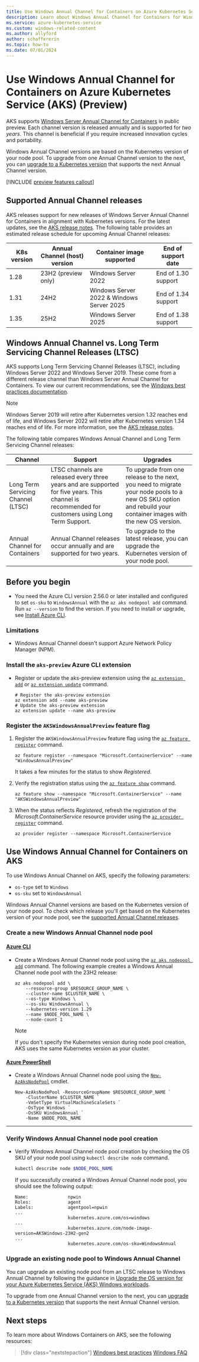 ```yaml
---
title: Use Windows Annual Channel for Containers on Azure Kubernetes Service (AKS)
description: Learn about Windows Annual Channel for Containers for Windows containers on Azure Kubernetes Service (AKS).
ms.service: azure-kubernetes-service
ms.custom: windows-related-content
ms.author: allyford
author: schaffererin
ms.topic: how-to
ms.date: 07/01/2024
---
```


# Use Windows Annual Channel for Containers on Azure Kubernetes Service (AKS) (Preview)

AKS supports [Windows Server Annual Channel for Containers](https://techcommunity.microsoft.com/t5/windows-server-news-and-best/windows-server-annual-channel-for-containers/ba-p/3866248) in public preview. Each channel version is released annually and is supported for *two years*. This channel is beneficial if you require increased innovation cycles and portability.

Windows Annual Channel versions are based on the Kubernetes version of your node pool. To upgrade from one Annual Channel version to the next, you can [upgrade to a Kubernetes version][upgrade-aks-cluster] that supports the next Annual Channel version.

[!INCLUDE [preview features callout](~/reusable-content/ce-skilling/azure/includes/aks/includes/preview/preview-callout.md)]

## Supported Annual Channel releases

AKS releases support for new releases of Windows Server Annual Channel for Containers in alignment with Kubernetes versions. For the latest updates, see the [AKS release notes][release-notes]. The following table provides an estimated release schedule for upcoming Annual Channel releases:

|  K8s version | Annual Channel (host) version | Container image supported | End of support date |
|--------------|-------------------|-------------------|-------------------|
| 1.28 | 23H2 (preview only) | Windows Server 2022 | End of 1.30 support |
| 1.31 | 24H2 | Windows Server 2022 & Windows Server 2025 | End of 1.34 support |
| 1.35 | 25H2 | Windows Server 2025 | End of 1.38 support |

## Windows Annual Channel vs. Long Term Servicing Channel Releases (LTSC)

AKS supports Long Term Servicing Channel Releases (LTSC), including Windows Server 2022 and Windows Server 2019. These come from a different release channel than Windows Server Annual Channel for Containers. To view our current recommendations, see the [Windows best practices documentation][windows-best-practices].

> [!NOTE]
> Windows Server 2019 will retire after Kubernetes version 1.32 reaches end of life, and Windows Server 2022 will retire after Kubernetes version 1.34 reaches end of life. For more information, see the [AKS release notes][release-notes].

The following table compares Windows Annual Channel and Long Term Servicing Channel releases:

| Channel | Support | Upgrades |
|---------|---------|----------|
| Long Term Servicing Channel (LTSC) | LTSC channels are released every three years and are supported for five years. This channel is recommended for customers using Long Term Support. | To upgrade from one release to the next, you need to migrate your node pools to a new OS SKU option and rebuild your container images with the new OS version. |
| Annual Channel for Containers | Annual Channel releases occur annually and are supported for two years. | To upgrade to the latest release, you can upgrade the Kubernetes version of your node pool. |

## Before you begin

* You need the Azure CLI version 2.56.0 or later installed and configured to set `os-sku` to `WindowsAnnual` with the `az aks nodepool add` command. Run `az --version` to find the version. If you need to install or upgrade, see [Install Azure CLI][install-azure-cli].

### Limitations

* Windows Annual Channel doesn't support Azure Network Policy Manager (NPM).

### Install the `aks-preview` Azure CLI extension

* Register or update the aks-preview extension using the [`az extension add`][az-extension-add] or [`az extension update`][az-extension-update] command.

    ```azurecli-interactive
    # Register the aks-preview extension
    az extension add --name aks-preview
    # Update the aks-preview extension
    az extension update --name aks-preview
    ```

### Register the `AKSWindowsAnnualPreview` feature flag

1. Register the `AKSWindowsAnnualPreview` feature flag using the [`az feature register`][az-feature-register] command.

    ```azurecli-interactive
    az feature register --namespace "Microsoft.ContainerService" --name "WindowsAnnualPreview"
    ```

    It takes a few minutes for the status to show *Registered*.

2. Verify the registration status using the [`az feature show`][az-feature-show] command.

    ```azurecli-interactive
    az feature show --namespace "Microsoft.ContainerService" --name "AKSWindowsAnnualPreview"
    ```

3. When the status reflects *Registered*, refresh the registration of the *Microsoft.ContainerService* resource provider using the [`az provider register`][az-provider-register] command.

    ```azurecli-interactive
    az provider register --namespace Microsoft.ContainerService
    ```

## Use Windows Annual Channel for Containers on AKS

To use Windows Annual Channel on AKS, specify the following parameters:

* `os-type` set to `Windows`
* `os-sku` set to `WindowsAnnual`

Windows Annual Channel versions are based on the Kubernetes version of your node pool. To check which release you'll get based on the Kubernetes version of your node pool, see the [supported Annual Channel releases](#supported-annual-channel-releases).

### Create a new Windows Annual Channel node pool

#### [Azure CLI](#tab/azure-cli)

* Create a Windows Annual Channel node pool using the [`az aks nodepool add`][az-aks-nodepool-add] command. The following example creates a Windows Annual Channel node pool with the 23H2 release:

    ```azurecli-interactive
    az aks nodepool add \
        --resource-group $RESOURCE_GROUP_NAME \
        --cluster-name $CLUSTER_NAME \
        --os-type Windows \
        --os-sku WindowsAnnual \
        --kubernetes-version 1.29
        --name $NODE_POOL_NAME \
        --node-count 1
    ```

    > [!NOTE]
    > If you don't specify the Kubernetes version during node pool creation, AKS uses the same Kubernetes version as your cluster.

#### [Azure PowerShell](#tab/azure-powershell)

* Create a Windows Annual Channel node pool using the [`New-AzAksNodePool`][new-azaksnodepool] cmdlet.

    ```azurepowershell
    New-AzAksNodePool -ResourceGroupName $RESOURCE_GROUP_NAME `
        -ClusterName $CLUSTER_NAME `
        -VmSetType VirtualMachineScaleSets `
        -OsType Windows `
        -OsSKU WindowsAnnual `
        -Name $NODE_POOL_NAME
    ```

---

### Verify Windows Annual Channel node pool creation

* Verify Windows Annual Channel node pool creation by checking the OS SKU of your node pool using `kubectl describe node` command.

    ```bash
    kubectl describe node $NODE_POOL_NAME
    ```

    If you successfully created a Windows Annual Channel node pool, you should see the following output:

    ```output
    Name:               npwin
    Roles:              agent
    Labels:             agentpool=npwin
    ...
                        kubernetes.azure.com/os=windows
    ...
                        kubernetes.azure.com/node-image-version=AKSWindows-23H2-gen2
    ...
                        kubernetes.azure.com/os-sku=WindowsAnnual
    ```

### Upgrade an existing node pool to Windows Annual Channel

You can upgrade an existing node pool from an LTSC release to Windows Annual Channel by following the guidance in [Upgrade the OS version for your Azure Kubernetes Service (AKS) Windows workloads][upgrade-windows-os].

To upgrade from one Annual Channel version to the next, you can [upgrade to a Kubernetes version][upgrade-aks-cluster] that supports the next Annual Channel version.

## Next steps

To learn more about Windows Containers on AKS, see the following resources:

> [!div class="nextstepaction"]
> [Windows best practices][windows-best-practices]
> [Windows FAQ][windows-faq]

<!--- LINKS --->
[windows-best-practices]: ./windows-best-practices.md
[windows-FAQ]: ./windows-faq.md
[upgrade-aks-cluster]: ./upgrade-aks-cluster.md
[upgrade-windows-os]: ./upgrade-windows-os.md
[install-azure-cli]: /cli/azure/install-azure-cli
[az-extension-add]: /cli/azure/azure-cli-extensions-overview#add-extensions
[az-extension-update]: /cli/azure/azure-cli-extensions-overview#update-extensions
[az-feature-register]: /cli/azure/feature#az_feature_register
[az-feature-show]: /cli/azure/feature#az_feature_show
[az-provider-register]: /cli/azure/provider#az_provider_register
[az-aks-nodepool-add]: /cli/azure/aks/nodepool#az-aks-nodepool-add
[new-azaksnodepool]: /powershell/module/az.aks/new-azaksnodepool
[release-notes]: https://github.com/Azure/AKS/releases
